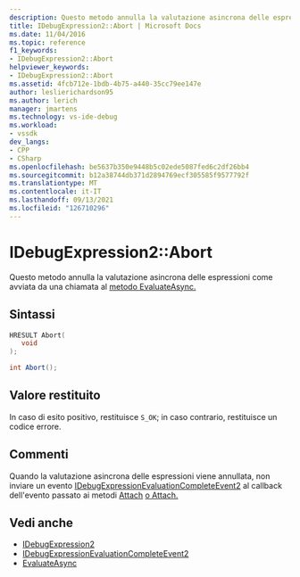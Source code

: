 ```yaml
---
description: Questo metodo annulla la valutazione asincrona delle espressioni come avviata da una chiamata al metodo EvaluateAsync).
title: IDebugExpression2::Abort | Microsoft Docs
ms.date: 11/04/2016
ms.topic: reference
f1_keywords:
- IDebugExpression2::Abort
helpviewer_keywords:
- IDebugExpression2::Abort
ms.assetid: 4fcb712e-1bdb-4b75-a440-35cc79ee147e
author: leslierichardson95
ms.author: lerich
manager: jmartens
ms.technology: vs-ide-debug
ms.workload:
- vssdk
dev_langs:
- CPP
- CSharp
ms.openlocfilehash: be5637b350e9448b5c02ede5087fed6c2df26bb4
ms.sourcegitcommit: b12a38744db371d2894769ecf305585f9577792f
ms.translationtype: MT
ms.contentlocale: it-IT
ms.lasthandoff: 09/13/2021
ms.locfileid: "126710296"
---
```

# <a name="idebugexpression2abort"></a>IDebugExpression2::Abort
Questo metodo annulla la valutazione asincrona delle espressioni come avviata da una chiamata al [metodo EvaluateAsync.](../../../extensibility/debugger/reference/idebugexpression2-evaluateasync.md)

## <a name="syntax"></a>Sintassi

```cpp
HRESULT Abort(
   void
);
```

```csharp
int Abort();
```

## <a name="return-value"></a>Valore restituito
 In caso di esito positivo, restituisce `S_OK`; in caso contrario, restituisce un codice errore.

## <a name="remarks"></a>Commenti
 Quando la valutazione asincrona delle espressioni viene annullata, non inviare un evento [IDebugExpressionEvaluationCompleteEvent2](../../../extensibility/debugger/reference/idebugexpressionevaluationcompleteevent2.md) al callback dell'evento passato ai metodi [Attach](../../../extensibility/debugger/reference/idebugprogram2-attach.md) [o Attach.](../../../extensibility/debugger/reference/idebugengine2-attach.md)

## <a name="see-also"></a>Vedi anche
- [IDebugExpression2](../../../extensibility/debugger/reference/idebugexpression2.md)
- [IDebugExpressionEvaluationCompleteEvent2](../../../extensibility/debugger/reference/idebugexpressionevaluationcompleteevent2.md)
- [EvaluateAsync](../../../extensibility/debugger/reference/idebugexpression2-evaluateasync.md)

